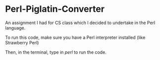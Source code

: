 # Perl-Piglatin-Converter
An assignment I had for CS class which I decided to undertake in the Perl language.

To run this code, make sure you have a Perl interpreter installed (like Strawberry Perl)

Then, in the terminal, type in *perl <filename>* to run the code.
